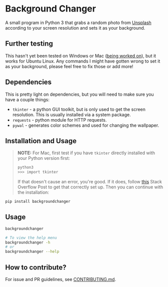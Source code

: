 # Background Changer
A small program in Python 3 that grabs a random photo from [Unsplash](https://unsplash.com) according to your screen resolution and sets it as your background.

## Further testing

This hasn't yet been tested on Windows or Mac ([being worked on](https://github.com/rugglcon/python-backgroundchanger/issues/1)), but it works for Ubuntu Linux. Any commands I might have gotten wrong to set it as your background, please feel free to fix those or add more!

## Dependencies
This is pretty light on dependencies, but you will need to make sure you have a couple things:

* `tkinter` - a python GUI toolkit, but is only used to get the screen resolution. This is usually installed via a system package.
* `requests` - python module for HTTP requests.
* `pywal` - generates color schemes and used for changing the wallpaper.

## Installation and Usage
> **NOTE:** For Mac, first test if you have `tkinter` directly installed with your Python version first:
> ```sh
> python3
> >>> import tkinter
> ```
> If that doesn't cause an error, you're good. If it does, follow [this](https://stackoverflow.com/a/60469203/9565946) Stack Overflow Post to get that correctly set up. Then you can continue with the installation:

```sh
pip install backgroundchanger
```

## Usage
```sh
backgroundchanger

# To view the help menu
backgroundchanger -h
# or
backgroundchanger --help
```


## How to contribute?

For issue and PR guidelines, see [CONTRIBUTING.md](CONTRIBUTING.md).
